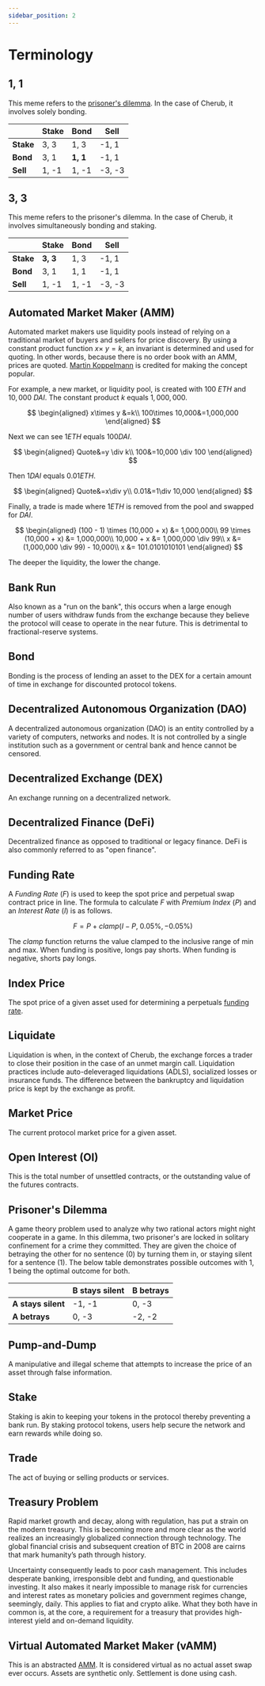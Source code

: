 ```yaml
---
sidebar_position: 2
---
```


# Terminology

## 1, 1

This meme refers to the [prisoner's dilemma](/docs/about/terminology#prisoners-dilemma). In the case of Cherub, it involves solely bonding.

| | Stake | Bond | Sell |
|-|-------|------|------|
| **Stake** | 3, 3 | 1, 3 | -1, 1 |
| **Bond** | 3, 1 | **1, 1** | -1, 1 |
| **Sell** | 1, -1 | 1, -1 | -3, -3 |

## 3, 3

This meme refers to the prisoner's dilemma. In the case of Cherub, it involves simultaneously bonding and staking.

| | Stake | Bond | Sell |
|-|-------|------|------|
| **Stake** | **3, 3** | 1, 3 | -1, 1 |
| **Bond** | 3, 1 | 1, 1 | -1, 1 |
| **Sell** | 1, -1 | 1, -1 | -3, -3 |

## Automated Market Maker (AMM)

Automated market makers use liquidity pools instead of relying on a traditional market of buyers and sellers for price discovery. By using a constant product function $x\times\ y=k$, an invariant is determined and used for quoting. In other words, because there is no order book with an AMM, prices are quoted. [Martin Koppelmann](https://www.reddit.com/r/ethereum/comments/55m04x/lets_run_onchain_decentralized_exchanges_the_way/) is credited for making the concept popular.

For example, a new market, or liquidity pool, is created with $100\ {ETH}$ and $10,000\ {DAI}$. The constant product $k$ equals $1,000,000$.

$$
\begin{aligned}
x\times y &=k\\
100\times 10,000&=1,000,000
\end{aligned}
$$

Next we can see $1 ETH$ equals $100 DAI$.

$$
\begin{aligned}
Quote&=y \div k\\
100&=10,000 \div 100
\end{aligned}
$$


Then $1 DAI$ equals $0.01 ETH$.

$$
\begin{aligned}
Quote&=x\div y\\
0.01&=1\div 10,000
\end{aligned}
$$

Finally, a trade is made where $1 ETH$ is removed from the pool and swapped for $DAI$.

$$
\begin{aligned}
(100 - 1) \times  (10,000 + x) &= 1,000,000\\
99 \times (10,000 + x) &= 1,000,000\\
10,000 + x &= 1,000,000 \div 99\\
x &= (1,000,000 \div 99) - 10,000\\
x &= 101.0101010101
\end{aligned}
$$

The deeper the liquidity, the lower the change.

## Bank Run

Also known as a "run on the bank", this occurs when a large enough number of users withdraw funds from the exchange because they believe the protocol will cease to operate in the near future. This is detrimental to fractional-reserve systems.

## Bond

Bonding is the process of lending an asset to the DEX for a certain amount of time in exchange for discounted protocol tokens.

## Decentralized Autonomous Organization (DAO)

A decentralized autonomous organization (DAO) is an entity controlled by a variety of computers, networks and nodes. It is not controlled by a single institution such as a government or central bank and hence cannot be censored.

## Decentralized Exchange (DEX)

An exchange running on a decentralized network.

## Decentralized Finance (DeFi)

Decentralized finance as opposed to traditional or legacy finance. DeFi is also commonly referred to as "open finance".

## Funding Rate

A $Funding\ Rate\ (F)$ is used to keep the spot price and perpetual swap contract price in line. The formula to calculate $F$ with $Premium\ Index\ (P)$ and an $Interest\ Rate\ (I)$ is as follows.

$$
F=P+ clamp(I-P,\ 0.05\%, -0.05\%)
$$

The $clamp$ function returns the value clamped to the inclusive range of min and max. When funding is positive, longs pay shorts. When funding is negative, shorts pay longs.

## Index Price

The spot price of a given asset used for determining a perpetuals [funding rate](/docs/about/terminology#funding-rate).

## Liquidate

Liquidation is when, in the context of Cherub, the exchange forces a trader to close their position in the case of an unmet margin call. Liquidation practices include auto-deleveraged liquidations (ADLS), socialized losses or insurance funds. The difference between the bankruptcy and liquidation price is kept by the exchange as profit.

## Market Price

The current protocol market price for a given asset.

## Open Interest (OI)

This is the total number of unsettled contracts, or the outstanding value of the futures contracts.

## Prisoner's Dilemma

A game theory problem used to analyze why two rational actors might night cooperate in a game. In this dilemma, two prisoner's are locked in solitary confinement for a crime they committed. They are given the choice of betraying the other for no sentence (0) by turning them in, or staying silent for a sentence (1). The below table demonstrates possible outcomes with 1, 1 being the optimal outcome for both.

|| B stays silent | B betrays |
|-----|----------------|-----------|
| **A stays silent** | -1, -1 | 0, -3 |
| **A betrays** | 0, -3 | -2, -2 |

## Pump-and-Dump

A manipulative and illegal scheme that attempts to increase the price of an asset through false information.

## Stake

Staking is akin to keeping your tokens in the protocol thereby preventing a bank run. By staking protocol tokens, users help secure the network and earn rewards while doing so.

## Trade

The act of buying or selling products or services.

## Treasury Problem

Rapid market growth and decay, along with regulation, has put a strain on the modern treasury. This is becoming more and more clear as the world realizes an increasingly globalized connection through technology. The global financial crisis and subsequent creation of BTC in 2008 are cairns that mark humanity’s path through history.

Uncertainty consequently leads to poor cash management. This includes desperate banking, irresponsible debt and funding, and questionable investing. It also makes it nearly impossible to manage risk for currencies and interest rates as monetary policies and government regimes change, seemingly, daily. This applies to fiat and crypto alike. What they both have in common is, at the core, a requirement for a treasury that provides high-interest yield and on-demand liquidity.

## Virtual Automated Market Maker (vAMM)

This is an abstracted [AMM](/docs/about/terminology#automated-market-maker-amm). It is considered virtual as no actual asset swap ever occurs. Assets are synthetic only. Settlement is done using cash.
